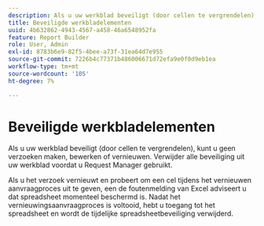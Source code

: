 ```yaml
---
description: Als u uw werkblad beveiligt (door cellen te vergrendelen), kunt u geen verzoeken maken, bewerken of vernieuwen. Verwijder alle beveiliging uit uw werkblad voordat u Request Manager gebruikt.
title: Beveiligde werkbladelementen
uuid: 4b632862-4943-4567-a458-46a6548952fa
feature: Report Builder
role: User, Admin
exl-id: 8783b6e9-82f5-4bee-a73f-31ea64d7e955
source-git-commit: 7226b4c77371b486006671d72efa9e0f0d9eb1ea
workflow-type: tm+mt
source-wordcount: '105'
ht-degree: 7%

---
```


# Beveiligde werkbladelementen

Als u uw werkblad beveiligt (door cellen te vergrendelen), kunt u geen verzoeken maken, bewerken of vernieuwen. Verwijder alle beveiliging uit uw werkblad voordat u Request Manager gebruikt.

Als u het verzoek vernieuwt en probeert om een cel tijdens het vernieuwen aanvraagproces uit te geven, een de foutenmelding van Excel adviseert u dat spreadsheet momenteel beschermd is. Nadat het vernieuwingsaanvraagproces is voltooid, hebt u toegang tot het spreadsheet en wordt de tijdelijke spreadsheetbeveiliging verwijderd.
